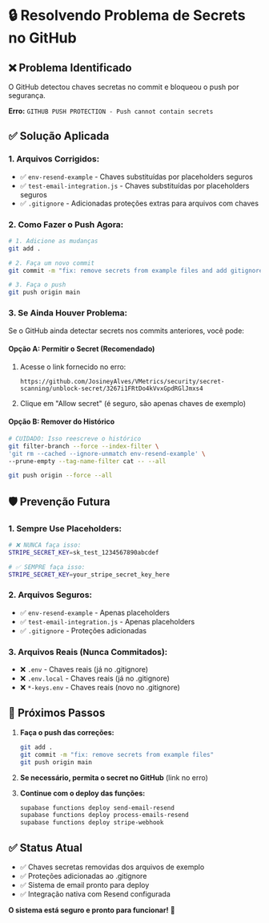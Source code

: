 # 🔒 Resolvendo Problema de Secrets no GitHub

## ❌ Problema Identificado

O GitHub detectou chaves secretas no commit e bloqueou o push por segurança.

**Erro:** `GITHUB PUSH PROTECTION - Push cannot contain secrets`

## ✅ Solução Aplicada

### 1. **Arquivos Corrigidos:**
- ✅ `env-resend-example` - Chaves substituídas por placeholders seguros
- ✅ `test-email-integration.js` - Chaves substituídas por placeholders seguros
- ✅ `.gitignore` - Adicionadas proteções extras para arquivos com chaves

### 2. **Como Fazer o Push Agora:**

```bash
# 1. Adicione as mudanças
git add .

# 2. Faça um novo commit
git commit -m "fix: remove secrets from example files and add gitignore protections"

# 3. Faça o push
git push origin main
```

### 3. **Se Ainda Houver Problema:**

Se o GitHub ainda detectar secrets nos commits anteriores, você pode:

#### Opção A: Permitir o Secret (Recomendado)
1. Acesse o link fornecido no erro:
   ```
   https://github.com/JosineyAlves/VMetrics/security/secret-scanning/unblock-secret/3267i1FRtDo4kVvxGpdRGlJmxs4
   ```
2. Clique em "Allow secret" (é seguro, são apenas chaves de exemplo)

#### Opção B: Remover do Histórico
```bash
# CUIDADO: Isso reescreve o histórico
git filter-branch --force --index-filter \
'git rm --cached --ignore-unmatch env-resend-example' \
--prune-empty --tag-name-filter cat -- --all

git push origin --force --all
```

## 🛡️ Prevenção Futura

### 1. **Sempre Use Placeholders:**
```bash
# ❌ NUNCA faça isso:
STRIPE_SECRET_KEY=sk_test_1234567890abcdef

# ✅ SEMPRE faça isso:
STRIPE_SECRET_KEY=your_stripe_secret_key_here
```

### 2. **Arquivos Seguros:**
- ✅ `env-resend-example` - Apenas placeholders
- ✅ `test-email-integration.js` - Apenas placeholders
- ✅ `.gitignore` - Proteções adicionadas

### 3. **Arquivos Reais (Nunca Commitados):**
- ❌ `.env` - Chaves reais (já no .gitignore)
- ❌ `.env.local` - Chaves reais (já no .gitignore)
- ❌ `*-keys.env` - Chaves reais (novo no .gitignore)

## 🎯 Próximos Passos

1. **Faça o push das correções:**
   ```bash
   git add .
   git commit -m "fix: remove secrets from example files"
   git push origin main
   ```

2. **Se necessário, permita o secret no GitHub** (link no erro)

3. **Continue com o deploy das funções:**
   ```bash
   supabase functions deploy send-email-resend
   supabase functions deploy process-emails-resend
   supabase functions deploy stripe-webhook
   ```

## ✅ Status Atual

- ✅ Chaves secretas removidas dos arquivos de exemplo
- ✅ Proteções adicionadas ao .gitignore
- ✅ Sistema de email pronto para deploy
- ✅ Integração nativa com Resend configurada

**O sistema está seguro e pronto para funcionar!** 🚀
